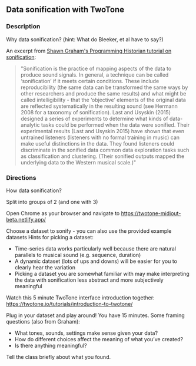 ## Data sonification with TwoTone

### Description

Why data sonification? (hint: What do Bleeker, et al have to say?)

An excerpt from [Shawn Graham's Programming Historian tutorial on sonification](https://programminghistorian.org/en/lessons/sonification):

> "Sonification is the practice of mapping aspects of the data to produce sound signals. In general, a technique can be called ‘sonification’ if it meets certain conditions. These include reproducibility (the same data can be transformed the same ways by other researchers and produce the same results) and what might be called intelligibility - that the ‘objective’ elements of the original data are reflected systematically in the resulting sound (see Hermann 2008 for a taxonomy of sonification). Last and Usyskin (2015) designed a series of experiments to determine what kinds of data-analytic tasks could be performed when the data were sonified. Their experimental results (Last and Usyskin 2015) have shown that even untrained listeners (listeners with no formal training in music) can make useful distinctions in the data. They found listeners could discriminate in the sonified data common data exploration tasks such as classification and clustering. (Their sonified outputs mapped the underlying data to the Western musical scale.)"

### Directions
How data sonification?

Split into groups of 2 (and one with 3)

Open Chrome as your browser and navigate to https://twotone-midiout-beta.netlify.app/

Choose a dataset to sonify - you can also use the provided example datasets
Hints for picking a dataset:
- Time-series data works particularly well because there are natural parallels to musical sound (e.g. sequence, duration)
- A dynamic dataset (lots of ups and downs) will be easier for you to clearly hear the variation
- Picking a dataset you are somewhat familiar with may make interpreting the data with sonification less abstract and more subjectively meaningful

Watch this 5 minute TwoTone interface introduction together: https://twotone.io/tutorials/introduction-to-twotone/

Plug in your dataset and play around! You have 15 minutes.
Some framing questions (also from Graham):
- What tones, sounds, settings make sense given your data?
- How do different choices affect the meaning of what you’ve created?
- Is there anything meaningful?

Tell the class briefly about what you found. 
